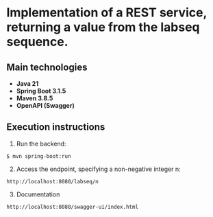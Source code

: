 # Implementation of a REST service, returning a value from the labseq sequence.

## Main technologies
- **Java 21**
- **Spring Boot 3.1.5**
- **Maven 3.8.5**
- **OpenAPI (Swagger)**

## Execution instructions

1. Run the backend:
```console
$ mvn spring-boot:run
```

2. Access the endpoint, specifying a non-negative integer n:
```console
http://localhost:8080/labseq/n
```

3. Documentation
```console
http://localhost:8080/swagger-ui/index.html
```

